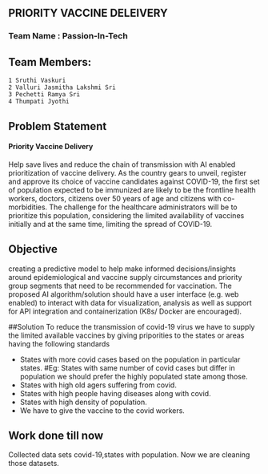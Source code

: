 ## PRIORITY VACCINE DELEIVERY
### Team Name : Passion-In-Tech
## Team Members:
    1 Sruthi Vaskuri
    2 Valluri Jasmitha Lakshmi Sri 
    3 Pechetti Ramya Sri
    4 Thumpati Jyothi

## Problem Statement
  #### Priority Vaccine Delivery
  Help save lives and reduce the chain of transmission
  with AI enabled prioritization of vaccine delivery.
  As the country gears to unveil, register and approve its
  choice of vaccine candidates against COVID-19, the first
  set of population expected to be immunized are likely to
  be the frontline health workers, doctors, citizens over 50
  years of age and citizens with co-morbidities. The
  challenge for the healthcare administrators will be to
  prioritize this population, considering the limited
  availability of vaccines initially and at the same time,
  limiting the spread of COVID-19.
  
## Objective
  creating a predictive model to help make
  informed decisions/insights around
  epidemiological and vaccine supply
  circumstances and priority group segments that
  need to be recommended for vaccination. The
  proposed AI algorithm/solution should have a
  user interface (e.g. web enabled) to interact with
  data for visualization, analysis as well as support
  for API integration and containerization (K8s/
  Docker are encouraged).
  
##Solution 
  To reduce the transmission of covid-19 virus we have to supply 
  the limited available vaccines by giving priporities to the states or areas 
  having the following standards
  * States with more covid cases based on the population in particular states.
  #Eg: States with same number of covid cases but differ in population we should 
  prefer the highly populated state among those.
  * States with high old agers suffering from covid.
  * States with high people having diseases along with covid.
  * States with high density of population.
  * We have to give the vaccine to the covid workers.
## Work done till now
  Collected data sets covid-19,states with population.
  Now we are cleaning those datasets.
  
   

  
  


